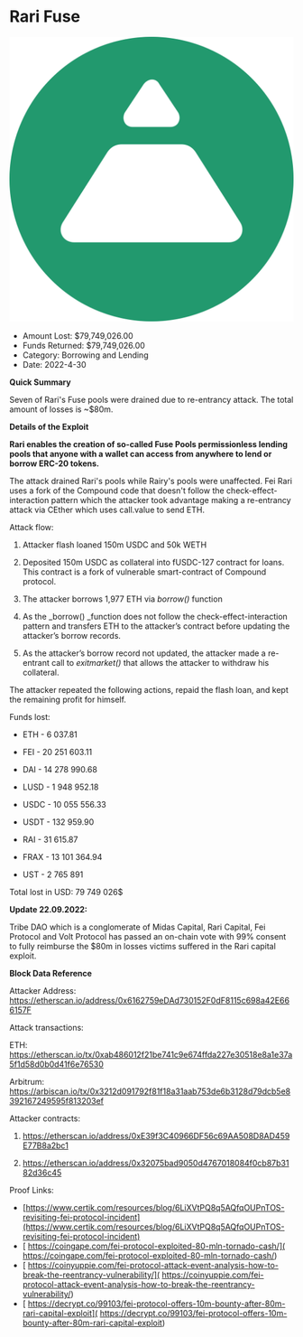 # Rari Fuse
![Rari Fuse](/rektimages/Rari-Fuse.png)
- Amount Lost: $79,749,026.00
- Funds Returned: $79,749,026.00
- Category: Borrowing and Lending
- Date: 2022-4-30

**Quick Summary**

Seven of Rari's Fuse pools were drained due to re-entrancy attack. The total amount of losses is ~$80m.

  


 **Details of the Exploit**

 **Rari enables the creation of so-called Fuse Pools permissionless lending pools that anyone with a wallet can access from anywhere to lend or borrow ERC-20 tokens.**

The attack drained Rari's pools while Rairy's pools were unaffected. Fei Rari uses a fork of the Compound code that doesn't follow the check-effect-interaction pattern which the attacker took advantage making a re-entrancy attack via CEther which uses call.value to send ETH.

  


Attack flow:

1) Attacker flash loaned 150m USDC and 50k WETH

2) Deposited 150m USDC as collateral into fUSDC-127 contract for loans. This contract is a fork of vulnerable smart-contract of Compound protocol.

3) The attacker borrows 1,977 ETH via _borrow()_ function

4) As the _borrow()  _function does not follow the check-effect-interaction pattern and transfers ETH to the attacker’s contract before updating the attacker’s borrow records.

5) As the attacker’s borrow record not updated, the attacker made a re-entrant call to _exitmarket()_ that allows the attacker to withdraw his collateral.

The attacker repeated the following actions, repaid the flash loan, and kept the remaining profit for himself.

  


Funds lost:

  * ETH - 6 037.81

  * FEI - 20 251 603.11

  * DAI - 14 278 990.68

  * LUSD - 1 948 952.18

  * USDC - 10 055 556.33

  * USDT - 132 959.90

  * RAI - 31 615.87

  * FRAX - 13 101 364.94

  * UST - 2 765 891




Total lost in USD: 79 749 026$

 **Update 22.09.2022:**

Tribe DAO which is a conglomerate of Midas Capital, Rari Capital, Fei Protocol and Volt Protocol has passed an on-chain vote with 99% consent to fully reimburse the $80m in losses victims suffered in the Rari capital exploit.

 **Block Data Reference**

Attacker Address: https://etherscan.io/address/0x6162759eDAd730152F0dF8115c698a42E666157F

Attack transactions: 

ETH: https://etherscan.io/tx/0xab486012f21be741c9e674ffda227e30518e8a1e37a5f1d58d0b0d41f6e76530

Arbitrum: https://arbiscan.io/tx/0x3212d091792f81f18a31aab753de6b3128d79dcb5e8392167249595f813203ef

Attacker contracts:

1) https://etherscan.io/address/0xE39f3C40966DF56c69AA508D8AD459E77B8a2bc1

2) https://etherscan.io/address/0x32075bad9050d4767018084f0cb87b3182d36c45


Proof Links:
- [https://www.certik.com/resources/blog/6LiXVtPQ8q5AQfqOUPnTOS-revisiting-fei-protocol-incident](https://www.certik.com/resources/blog/6LiXVtPQ8q5AQfqOUPnTOS-revisiting-fei-protocol-incident)
- [ https://coingape.com/fei-protocol-exploited-80-mln-tornado-cash/]( https://coingape.com/fei-protocol-exploited-80-mln-tornado-cash/)
- [ https://coinyuppie.com/fei-protocol-attack-event-analysis-how-to-break-the-reentrancy-vulnerability/]( https://coinyuppie.com/fei-protocol-attack-event-analysis-how-to-break-the-reentrancy-vulnerability/)
- [ https://decrypt.co/99103/fei-protocol-offers-10m-bounty-after-80m-rari-capital-exploit]( https://decrypt.co/99103/fei-protocol-offers-10m-bounty-after-80m-rari-capital-exploit)


